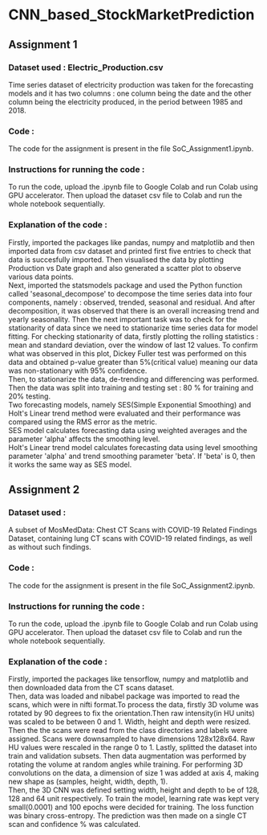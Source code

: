 # CNN_based_StockMarketPrediction
## Assignment 1
### Dataset used : Electric_Production.csv
Time series dataset of electricity production was taken for the forecasting models and it has two columns : one column being the date and the other column being the electricity produced, in the period between 1985 and 2018.
### Code :
The code for the assignment is present in the file SoC_Assignment1.ipynb.
### Instructions for running the code :
To run the code, upload the .ipynb file to Google Colab and run Colab using GPU accelerator. Then upload the dataset csv file to Colab and run the whole notebook sequentially.
### Explanation of the code :
Firstly, imported the packages like pandas, numpy and matplotlib and then imported data from csv dataset and printed first five entries to check that data is succesfully imported. 
Then visualised the data by plotting Production vs Date graph and also generated a scatter plot to observe various data points. <br />
Next, imported the statsmodels package and used the Python function called 'seasonal_decompose' to decompose the time series data into four components, namely : observed, trended, seasonal and residual. And after decomposition, it was observed that there is an overall increasing trend and yearly seasonality. Then the next important task was to check for the stationarity of data since we need to stationarize time series data for model fitting. For checking stationarity of data, firstly plotting the rolling statistics : mean and standard deviation, over the window of last 12 values. To confirm what was observed in this plot, Dickey Fuller test was performed on this data and obtained p-value greater than 5%(critical value) meaning our data was non-stationary with 95% confidence. <br />
Then, to stationarize the data, de-trending and differencing was performed. Then the data was split into training and testing set : 80 % for training and 20% testing. <br />
Two forecasting models, namely SES(Simple Exponential Smoothing) and Holt's Linear trend method were evaluated and their performance was compared using the RMS error as the metric. <br />
SES model calculates forecasting data using weighted averages and the parameter 'alpha' affects the smoothing level. <br />
Holt's Linear trend model calculates forecasting data using level smoothing parameter 'alpha' and trend smoothing parameter 'beta'. If 'beta' is 0, then it works the same way as SES model. <br />
## Assignment 2
### Dataset used :
A subset of MosMedData: Chest CT Scans with COVID-19 Related Findings Dataset, containing lung CT scans with COVID-19 related findings, as well as without such findings.
### Code :
The code for the assignment is present in the file SoC_Assignment2.ipynb.
### Instructions for running the code :
To run the code, upload the .ipynb file to Google Colab and run Colab using GPU accelerator. Then upload the dataset csv file to Colab and run the whole notebook sequentially.
### Explanation of the code :
Firstly, imported the packages like tensorflow, numpy and matplotlib and then downloaded data from the CT scans dataset. <br />
Then, data was loaded and nibabel package was imported to read the scans, which were in nifti format.To process the data, firstly 3D volume was rotated by 90 degrees to fix the orientation.Then raw intensity(in HU units) was scaled to be between 0 and 1. Width, height and depth were resized. <br />
Then the the scans were read from the class directories and labels were assigned. Scans were downsampled to have dimensions 128x128x64. Raw HU values were rescaled in the range 0 to 1. Lastly, splitted the dataset into train and validation subsets. Then data augmentation was performed by rotating the volume at random angles while training. For performing 3D convolutions on the data, a dimension of size 1 was added at axis 4, making new shape as (samples, height, width, depth, 1). <br />
Then, the 3D CNN was defined setting width, height and depth to be of 128, 128 and 64 unit respectively. To train the model, learning rate was kept very small(0.0001) and 100 epochs were decided for training. The loss function was binary cross-entropy. The prediction was then made on a single CT scan and confidence % was calculated.




